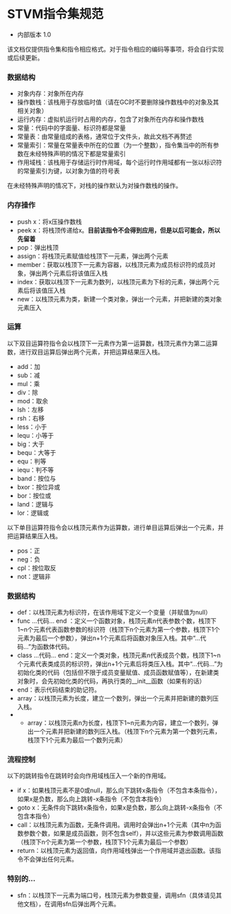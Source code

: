 # STVM指令集规范

* 内部版本 1.0

该文档仅提供指令集和指令相应格式。对于指令相应的编码等事项，将会自行实现或后续更新。

### 数据结构

* 对象内存：对象所在内存
* 操作数栈：该栈用于存放临时值（请在GC时不要删除操作数栈中的对象及其相关对象）
* 运行内存：虚拟机运行时占用的内存，包含了对象所在内存和操作数栈
* 常量：代码中的字面量、标识符都是常量
* 常量表：由常量组成的表格，通常位于文件头，故此文档不再赘述
* 常量索引：常量在常量表中所在的位置（为一个整数），指令集当中的所有参数在未经特殊声明的情况下都是常量索引
* 作用域栈：该栈用于存储运行时作用域，每个运行时作用域都有一张以标识符的常量索引为键，以对象为值的符号表

在未经特殊声明的情况下，对栈的操作默认为对操作数栈的操作。

### 内存操作

* push x：将x压操作数栈
* peek x：将栈顶传递给x。**目前该指令不会得到应用，但是以后可能会，所以先留着**
* pop：弹出栈顶
* assign：将栈顶元素赋值给栈顶下一元素，弹出两个元素
* member：获取以栈顶下一元素为容器，以栈顶元素为成员标识符的成员对象，弹出两个元素后将该值压入栈
* index：获取以栈顶下一元素为数列，以栈顶元素为下标的元素，弹出两个元素后将该值压入栈
* new：以栈顶元素为类，新建一个类对象，弹出一个元素，并把新建的类对象元素压入

### 运算

以下双目运算符指令会以栈顶下一元素作为第一运算数，栈顶元素作为第二运算数，进行双目运算后弹出两个元素，并把运算结果压入栈。

* add：加
* sub：减
* mul：乘
* div：除
* mod：取余
* lsh：左移
* rsh：右移
* less：小于
* lequ：小等于
* big：大于
* bequ：大等于
* equ：判等
* iequ：判不等
* band：按位与
* bxor：按位异或
* bor：按位或
* land：逻辑与
* lor：逻辑或

以下单目运算符指令会以栈顶元素作为运算数，进行单目运算后弹出一个元素，并把运算结果压入栈。

* pos：正
* neg：负
* cpl：按位取反
* not：逻辑非


### 数据结构

* def：以栈顶元素为标识符，在该作用域下定义一个变量（并赋值为null）
* func ...代码... end ：定义一个函数对象，栈顶元素n代表参数个数，栈顶下1~n个元素代表函数参数的标识符（栈顶下n个元素为第一个参数，栈顶下1个元素为最后一个参数），弹出n+1个元素后将函数对象压入栈。其中“...代码...”为函数体代码。
* class ...代码... end：定义一个类对象，栈顶元素n代表成员个数，栈顶下1~n个元素代表类成员的标识符，弹出n+1个元素后将类压入栈。其中“...代码...”为初始化类的代码（包括但不限于成员变量赋值、成员函数赋值等），在新建类对象时，会先初始化类的代码，再执行类的__init__函数（如果有的话）
* end：表示代码结束的助记符。
* array：以栈顶元素为长度，建立一个数列，弹出一个元素并把新建的数列压入栈。
* * array：以栈顶元素n为长度，栈顶下1~n元素为内容，建立一个数列，弹出一个元素并把新建的数列压入栈。（栈顶下n个元素为第一个数列元素，栈顶下1个元素为最后一个数列元素）

### 流程控制

以下的跳转指令在跳转时会向作用域栈压入一个新的作用域。

* if x：如果栈顶元素不是0或null，那么向下跳转x条指令（不包含本条指令），如果x是负数，那么向上跳转-x条指令（不包含本指令）
* goto x：无条件向下跳转x条指令，如果x是负数，那么向上跳转-x条指令（不包含本指令）
* call：以栈顶元素为函数，无条件调用。调用时会弹出n+1个元素（其中n为函数参数个数，如果是成员函数，则不包含self），并以这些元素为参数调用函数（栈顶下n个元素为第一个参数，栈顶下1个元素为最后一个参数）
* return：以栈顶元素为返回值，向作用域栈弹出一个作用域并退出函数。该指令不会弹出任何元素。

### 特别的...

* sfn：以栈顶下一元素为端口号，栈顶元素为参数变量，调用sfn（具体请见其他文档），在调用sfn后弹出两个元素。